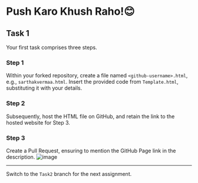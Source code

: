 # Push Karo Khush Raho!😊

## Task 1
Your first task comprises three steps.

### Step 1
Within your forked repository, create a file named `<github-username>.html`, e.g., `sarthakvermaa.html`. Insert the provided code from `Template.html`, substituting it with your details.

### Step 2
Subsequently, host the HTML file on GitHub, and retain the link to the hosted website for Step 3.

### Step 3
Create a Pull Request, ensuring to mention the GitHub Page link in the description.
![image](https://user-images.githubusercontent.com/74846797/149649303-5670735d-0802-4d76-954d-58dbcdf72483.png)

<hr>

Switch to the `Task2` branch for the next assignment.